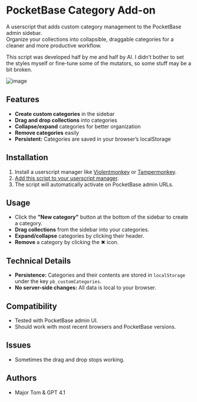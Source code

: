 # PocketBase Category Add-on

A userscript that adds custom category management to the PocketBase admin sidebar.  
Organize your collections into collapsible, draggable categories for a cleaner and more productive workflow.

This script was developed half by me and half by AI. I didn’t bother to set the styles myself or fine-tune some of the mutators, so some stuff may be a bit broken.

![image](https://github.com/user-attachments/assets/4c486060-049d-4cfe-a157-9db2be1d85b0)

## Features

- **Create custom categories** in the sidebar
- **Drag and drop collections** into categories
- **Collapse/expand** categories for better organization
- **Remove categories** easily
- **Persistent:** Categories are saved in your browser’s localStorage

## Installation

1. Install a userscript manager like [Violentmonkey](https://violentmonkey.github.io/) or [Tampermonkey](https://www.tampermonkey.net/).
2. [Add this script to your userscript manager](https://github.com/MajorTom-LunarAlpha/PocketBase-category/raw/refs/heads/main/PocketBase-category.user.js).
3. The script will automatically activate on PocketBase admin URLs.

## Usage

- Click the **"New category"** button at the bottom of the sidebar to create a category.
- **Drag collections** from the sidebar into your categories.
- **Expand/collapse** categories by clicking their header.
- **Remove** a category by clicking the ✖ icon.

## Technical Details

- **Persistence:** Categories and their contents are stored in `localStorage` under the key `pb_customCategories`.
- **No server-side changes:** All data is local to your browser.

## Compatibility

- Tested with PocketBase admin UI.
- Should work with most recent browsers and PocketBase versions.

## Issues

- Sometimes the drag and drop stops working.

## Authors

- Major Tom & GPT 4.1
